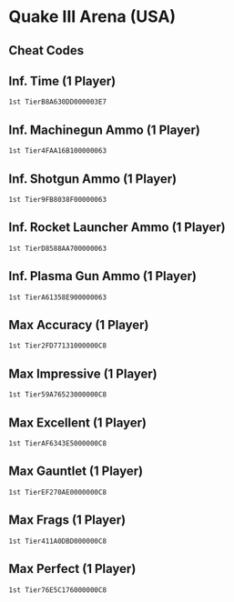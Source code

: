 # Quake III Arena (USA)

## Cheat Codes

## Inf. Time (1 Player)

```
1st TierB8A630DD000003E7

```

## Inf. Machinegun Ammo (1 Player)

```
1st Tier4FAA16B100000063

```

## Inf. Shotgun Ammo (1 Player)

```
1st Tier9FB8038F00000063

```

## Inf. Rocket Launcher Ammo (1 Player)

```
1st TierD8588AA700000063

```

## Inf. Plasma Gun Ammo (1 Player)

```
1st TierA61358E900000063

```

## Max Accuracy (1 Player)

```
1st Tier2FD77131000000C8

```

## Max Impressive (1 Player)

```
1st Tier59A76523000000C8

```

## Max Excellent (1 Player)

```
1st TierAF6343E5000000C8

```

## Max Gauntlet (1 Player)

```
1st TierEF270AE0000000C8

```

## Max Frags (1 Player)

```
1st Tier411A0DBD000000C8

```

## Max Perfect (1 Player)

```
1st Tier76E5C176000000C8

```

